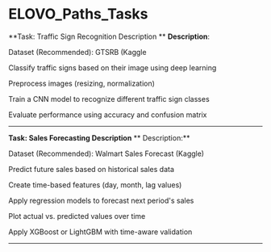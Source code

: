 ﻿# ELOVO_Paths_Tasks
**Task:  Traffic Sign Recognition Description
**
**Description**:

 Dataset (Recommended): GTSRB (Kaggle
 
 Classify traffic signs based on their image using deep learning
 
 Preprocess images (resizing, normalization)
 
 Train a CNN model to recognize different traffic sign classes
 
 Evaluate performance using accuracy and confusion matrix

 ******************************************************************************

  **Task:  Sales Forecasting Description**
** Description:** 

Dataset (Recommended): Walmart Sales Forecast (Kaggle)

 Predict future sales based on historical sales data
 
 Create time-based features (day, month, lag values)
 
 Apply regression models to forecast next period's sales
 
 Plot actual vs. predicted values over time
 
Apply XGBoost or LightGBM with time-aware validation
**********************************************************************************



